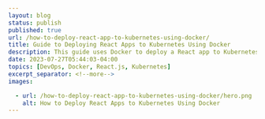 ```yaml
---
layout: blog
status: publish
published: true
url: /how-to-deploy-react-app-to-kubernetes-using-docker/
title: Guide to Deploying React Apps to Kubernetes Using Docker
description: This guide uses Docker to deploy a React app to Kubernetes. Using infrastructures such as Docker and Kubernetes gives a developer an upper hand to quickly set up and deploy applications.
date: 2023-07-27T05:44:03-04:00
topics: [DevOps, Docker, React.js, Kubernetes]
excerpt_separator: <!--more-->
images:

  - url: /how-to-deploy-react-app-to-kubernetes-using-docker/hero.png
    alt: How to Deploy React Apps to Kubernetes Using Docker
---
```

